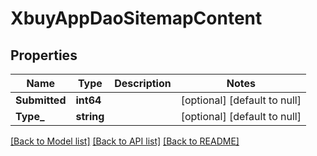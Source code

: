 # XbuyAppDaoSitemapContent

## Properties
Name | Type | Description | Notes
------------ | ------------- | ------------- | -------------
**Submitted** | **int64** |  | [optional] [default to null]
**Type_** | **string** |  | [optional] [default to null]

[[Back to Model list]](../README.md#documentation-for-models) [[Back to API list]](../README.md#documentation-for-api-endpoints) [[Back to README]](../README.md)

